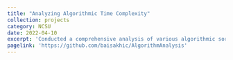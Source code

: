 ```yaml
---
title: "Analyzing Algorithmic Time Complexity"
collection: projects
category: NCSU
date: 2022-04-10
excerpt: 'Conducted a comprehensive analysis of various algorithmic sorting techniques and compared the runtime of each technique over multiple executions over diverse data sets. We then generated a detailed mapping of the average run-time for each approach and analysed the reasoning behind our findings. Furthermore, we presented ideas on how to optimize the sorting techniques for faster processing.'
pagelink: 'https://github.com/baisakhic/AlgorithmAnalysis'
---
```


